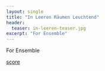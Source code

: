 ```yaml
---
layout: single
title: "In Leeren Räumen Leuchtend"
header:
  teaser: in-leeren-teaser.jpg
excerpt: "For Ensemble"
---
```


For Ensemble

[score](/assets/pdfs/in-leeren-raeumen-leuchtend.pdf)
